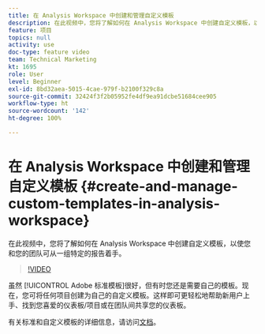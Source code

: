 ```yaml
---
title: 在 Analysis Workspace 中创建和管理自定义模板
description: 在此视频中，您将了解如何在 Analysis Workspace 中创建自定义模板，以使您和您的团队可从一组特定的报告着手。
feature: 项目
topics: null
activity: use
doc-type: feature video
team: Technical Marketing
kt: 1695
role: User
level: Beginner
exl-id: 8bd32aea-5015-4cae-979f-b2100f329c8a
source-git-commit: 32424f3f2b05952fe4df9ea91dcbe51684cee905
workflow-type: ht
source-wordcount: '142'
ht-degree: 100%

---
```


# 在 Analysis Workspace 中创建和管理自定义模板 {#create-and-manage-custom-templates-in-analysis-workspace}

在此视频中，您将了解如何在 Analysis Workspace 中创建自定义模板，以使您和您的团队可从一组特定的报告着手。

>[!VIDEO](https://video.tv.adobe.com/v/23231/?quality=12)

虽然 [!UICONTROL Adobe 标准模板]很好，但有时您还是需要自己的模板。现在，您可将任何项目创建为自己的自定义模板。这样即可更轻松地帮助新用户上手、找到您喜爱的仪表板/项目或在团队间共享您的仪表板。

有关标准和自定义模板的详细信息，请访问[文档](https://marketing.adobe.com/resources/help/zh_CN/analytics/analysis-workspace/starter_projects.html)。
